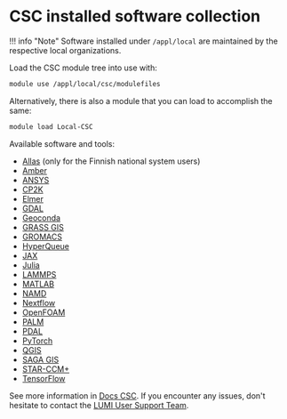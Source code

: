# CSC installed software collection

!!! info "Note"
    Software installed under `/appl/local` are maintained by the respective
    local organizations.

Load the CSC module tree into use with:

```bash
module use /appl/local/csc/modulefiles
```

Alternatively, there is also a module that you can load to accomplish the
same:

```bash
module load Local-CSC
```

Available software and tools:

* [Allas](https://docs.csc.fi/data/Allas/allas_lumi/)
  (only for the Finnish national system users)
* [Amber](https://docs.csc.fi/apps/amber/)
* [ANSYS](https://docs.csc.fi/apps/ansys/)
* [CP2K](https://docs.csc.fi/apps/cp2k/)
* [Elmer](https://docs.csc.fi/apps/elmer/)
* [GDAL](https://docs.csc.fi/apps/gdal/)
* [Geoconda](https://docs.csc.fi/apps/geoconda/)
* [GRASS GIS](https://docs.csc.fi/apps/grass/)
* [GROMACS](https://docs.csc.fi/apps/gromacs/)
* [HyperQueue](https://docs.csc.fi/apps/hyperqueue/)
* [JAX](https://docs.csc.fi/apps/jax/)
* [Julia](https://docs.csc.fi/apps/julia/)
* [LAMMPS](https://docs.csc.fi/apps/lammps/)
* [MATLAB](https://docs.csc.fi/apps/matlab/)
* [NAMD](https://docs.csc.fi/apps/namd/)
* [Nextflow](https://docs.csc.fi/apps/nextflow/)
* [OpenFOAM](https://docs.csc.fi/apps/openfoam/)
* [PALM](https://docs.csc.fi/apps/palm/)
* [PDAL](https://docs.csc.fi/apps/pdal/)
* [PyTorch](https://docs.csc.fi/apps/pytorch/)
* [QGIS](https://docs.csc.fi/apps/qgis/)
* [SAGA GIS](https://docs.csc.fi/apps/saga-gis/)
* [STAR-CCM+](https://docs.csc.fi/apps/starccm%2B/)
* [TensorFlow](https://docs.csc.fi/apps/tensorflow/)

See more information in [Docs CSC](https://docs.csc.fi/apps/by_system/#lumi).
If you encounter any issues, don't hesitate to contact the
[LUMI User Support Team](https://lumi-supercomputer.eu/user-support/need-help/).
